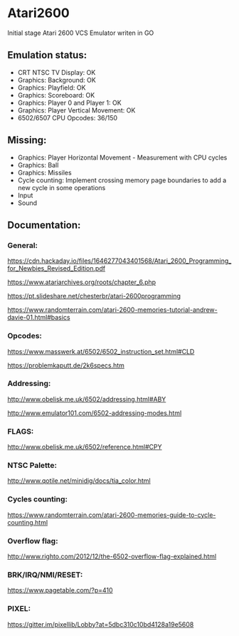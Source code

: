# Atari2600

Initial stage Atari 2600 VCS Emulator writen in GO


## Emulation status:
- CRT NTSC TV Display: OK
- Graphics: Background: OK
- Graphics: Playfield: OK
- Graphics: Scoreboard: OK
- Graphics: Player 0 and Player 1: OK
- Graphics: Player Vertical Movement: OK
- 6502/6507 CPU Opcodes: 36/150

## Missing:
- Graphics: Player Horizontal Movement - Measurement with CPU cycles
- Graphics: Ball
- Graphics: Missiles
- Cycle counting: Implement crossing memory page boundaries to add a new cycle in some operations
- Input
- Sound

## Documentation:

### General:

https://cdn.hackaday.io/files/1646277043401568/Atari_2600_Programming_for_Newbies_Revised_Edition.pdf

https://www.atariarchives.org/roots/chapter_6.php

https://pt.slideshare.net/chesterbr/atari-2600programming

https://www.randomterrain.com/atari-2600-memories-tutorial-andrew-davie-01.html#basics


### Opcodes:

https://www.masswerk.at/6502/6502_instruction_set.html#CLD

https://problemkaputt.de/2k6specs.htm


### Addressing:

http://www.obelisk.me.uk/6502/addressing.html#ABY

http://www.emulator101.com/6502-addressing-modes.html


### FLAGS:
http://www.obelisk.me.uk/6502/reference.html#CPY


### NTSC Palette:

http://www.qotile.net/minidig/docs/tia_color.html

### Cycles counting:
https://www.randomterrain.com/atari-2600-memories-guide-to-cycle-counting.html


### Overflow flag:
http://www.righto.com/2012/12/the-6502-overflow-flag-explained.html


### BRK/IRQ/NMI/RESET:
https://www.pagetable.com/?p=410


### PIXEL:
https://gitter.im/pixellib/Lobby?at=5dbc310c10bd4128a19e5608
